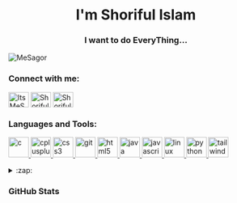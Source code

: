 <h1 align="center">I'm Shoriful Islam</h1>
<h3 align="center">I want to do EveryThing...</h3>

<p align="left"> 
  <img src="https://komarev.com/ghpvc/?username=MeSagor&label=Profile%20views&color=0e75b6&style=flat" alt="MeSagor" /> 
</p>

### Connect with me:

<p align="left">
 <a href="https://twitter.com/ItsMeSagor" target="blank"><img align="center" src="https://cdn.jsdelivr.net/npm/simple-icons@3.0.1/icons/twitter.svg" alt="ItsMeSagor" height="30" width="40" /></a>
 <a href="https://www.linkedin.com/in/shoriful-islam-3940411bb/" target="blank"><img align="center" src="https://cdn.jsdelivr.net/npm/simple-icons@3.0.1/icons/linkedin.svg" alt="Shoriful Islam" height="30" width="40" /></a>
 <a href="https://codeforces.com/profile/Shoriful_Islam" target="blank"><img align="center" src="https://cdn.jsdelivr.net/npm/simple-icons@3.0.1/icons/codeforces.svg" alt="Shoriful_Islam" height="30" width="40" /></a>
 </p>


### Languages and Tools:

<p align="left"> 
  <a href="https://www.cprogramming.com/" target="_blank"> 
    <img src="https://devicons.github.io/devicon/devicon.git/icons/c/c-original.svg" alt="c" width="40" height="40"/>
  </a> 
  <a href="https://www.w3schools.com/cpp/" target="_blank"> 
    <img src="https://devicons.github.io/devicon/devicon.git/icons/cplusplus/cplusplus-original.svg" alt="cplusplus" width="40" height="40"/> 
  </a> 
  <a href="https://www.w3schools.com/css/" target="_blank"> 
    <img src="https://devicons.github.io/devicon/devicon.git/icons/css3/css3-original-wordmark.svg" alt="css3" width="40" height="40"/> 
  </a> 
  <a href="https://git-scm.com/" target="_blank"> <img src="https://www.vectorlogo.zone/logos/git-scm/git-scm-icon.svg" alt="git" width="40" height="40"/> 
  </a> 
  <a href="https://www.w3.org/html/" target="_blank"> <img src="https://devicons.github.io/devicon/devicon.git/icons/html5/html5-original-wordmark.svg" alt="html5" width="40" height="40"/>
  </a>
  <a href="https://www.java.com" target="_blank"> <img src="https://devicons.github.io/devicon/devicon.git/icons/java/java-original-wordmark.svg" alt="java" width="40" height="40"/> 
  </a> 
  <a href="https://developer.mozilla.org/en-US/docs/Web/JavaScript" target="_blank"> 
    <img src="https://devicons.github.io/devicon/devicon.git/icons/javascript/javascript-original.svg" alt="javascript" width="40" height="40"/> 
  </a> 
  <a href="https://www.linux.org/" target="_blank"> 
    <img src="https://devicons.github.io/devicon/devicon.git/icons/linux/linux-original.svg" alt="linux" width="40" height="40"/> 
  </a> 
  <a href="https://www.python.org" target="_blank"> 
    <img src="https://devicons.github.io/devicon/devicon.git/icons/python/python-original.svg" alt="python" width="40" height="40"/> 
  </a> 
  <a href="https://tailwindcss.com/" target="_blank"> 
    <img src="https://www.vectorlogo.zone/logos/tailwindcss/tailwindcss-icon.svg" alt="tailwind" width="40" height="40"/> 
  </a> 
</p>

<details>
  <summary>:zap: <h3>GitHub Stats</h3> </summary>
 <p>&nbsp;
   <img align="center" src="https://github-readme-stats.vercel.app/api?username=MeSagor&show_icons=true&locale=en" alt="MeSagor" />
 </p>
</details>

